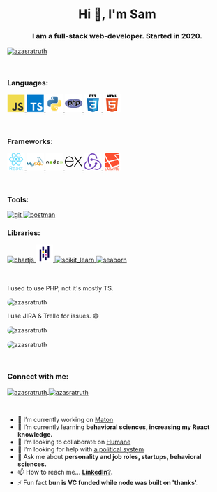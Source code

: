 <!-- ### Hi there 👋 -->

<!--
**Azasratruth/Azasratruth** is a ✨ _special_ ✨ repository because its `README.md` (this file) appears on your GitHub profile.

Here are some ideas to get you started:

- 🔭 I’m currently working on ...
- 🌱 I’m currently learning ...
- 👯 I’m looking to collaborate on ...
- 🤔 I’m looking for help with ...
- 💬 Ask me about ...
- 📫 How to reach me: ...
- 😄 Pronouns: ...
- ⚡ Fun fact: ...
-->

<!-- use it to format then comment it  -->

<!-- ```html -->
<!DOCTYPE html>
<html land="en">
	<h1 align="center">Hi 👋, I'm Sam</h1>
	<h3 align="center">I am a full-stack web-developer. Started in 2020.</h3>
	<!-- <p align="left">
		<img
			src="https://komarev.com/ghpvc/?username=azasratruth&label=Profile%20views&color=0e75b6&style=plastic"
			alt="azasratruth"
		/>
	</p> -->
	<p align="left">
		<a href="https://github.com/ryo-ma/github-profile-trophy">
			<!-- src="https://github-profile-trophy.vercel.app/?username=azasratruth" -->
			<img
				src="https://github-profile-trophy.vercel.app/?username=azasratruth&rank=Secret,SSS,SS,S,AAA,AA,A,B&margin-w=15&theme=graywhite&no-frame=true"
				alt="azasratruth"
			/>
		</a>
	</p>
	<!-- <p align="left">
		<a href="https://twitter.com/azasratruth" target="blank">
			<img
				src="https://img.shields.io/twitter/follow/azasratruth?logo=twitter&style=for-the-badge"
				alt="azasratruth"
			/>
		</a>
	</p> -->
	<br />
	<h3 align="left">Languages:</h3>
	<p align="left">
		<a
			href="https://developer.mozilla.org/en-US/docs/Web/JavaScript"
			target="_blank"
			rel="noreferrer"
		>
			<img
				src="https://raw.githubusercontent.com/devicons/devicon/master/icons/javascript/javascript-original.svg"
				alt="javascript"
				width="40"
				height="40"
			/>
		</a>
		<a
			href="https://www.typescriptlang.org/"
			target="_blank"
			rel="noreferrer"
		>
			<img
				src="https://raw.githubusercontent.com/devicons/devicon/master/icons/typescript/typescript-original.svg"
				alt="typescript"
				width="40"
				height="40"
			/>
		</a>
		<a href="https://www.python.org" target="_blank" rel="noreferrer">
			<img
				src="https://raw.githubusercontent.com/devicons/devicon/master/icons/python/python-original.svg"
				alt="python"
				width="40"
				height="40"
			/>
		</a>
		<a href="https://www.php.net" target="_blank" rel="noreferrer">
			<img
				src="https://raw.githubusercontent.com/devicons/devicon/master/icons/php/php-original.svg"
				alt="php"
				width="40"
				height="40"
			/>
		</a>
		<a
			href="https://www.w3schools.com/css/"
			target="_blank"
			rel="noreferrer"
		>
			<img
				src="https://raw.githubusercontent.com/devicons/devicon/master/icons/css3/css3-original-wordmark.svg"
				alt="css3"
				width="40"
				height="40"
			/>
		</a>
		<a href="https://www.w3.org/html/" target="_blank" rel="noreferrer">
			<img
				src="https://raw.githubusercontent.com/devicons/devicon/master/icons/html5/html5-original-wordmark.svg"
				alt="html5"
				width="40"
				height="40"
			/>
		</a>
	</p>
	<br />
	<h3 align="left">Frameworks:</h3>
	<p align="left">
		<a href="https://reactjs.org/" target="_blank" rel="noreferrer">
			<img
				src="https://raw.githubusercontent.com/devicons/devicon/master/icons/react/react-original-wordmark.svg"
				alt="react"
				width="40"
				height="40"
			/>
		</a>
		<a href="https://www.mysql.com/" target="_blank" rel="noreferrer">
			<img
				src="https://raw.githubusercontent.com/devicons/devicon/master/icons/mysql/mysql-original-wordmark.svg"
				alt="mysql"
				width="40"
				height="40"
			/>
		</a>
		<a href="https://nodejs.org" target="_blank" rel="noreferrer">
			<img
				src="https://raw.githubusercontent.com/devicons/devicon/master/icons/nodejs/nodejs-original-wordmark.svg"
				alt="nodejs"
				width="40"
				height="40"
			/>
		</a>
		<a href="https://expressjs.com" target="_blank" rel="noreferrer">
			<svg
				width="40px"
				height="40px"
				role="img"
				viewBox="0 0 24 24"
				xmlns="http://www.w3.org/2000/svg"
			>
				<path
					d="M24 18.588a1.529 1.529 0 01-1.895-.72l-3.45-4.771-.5-.667-4.003 5.444a1.466 1.466 0 01-1.802.708l5.158-6.92-4.798-6.251a1.595 1.595 0 011.9.666l3.576 4.83 3.596-4.81a1.435 1.435 0 011.788-.668L21.708 7.9l-2.522 3.283a.666.666 0 000 .994l4.804 6.412zM.002 11.576l.42-2.075c1.154-4.103 5.858-5.81 9.094-3.27 1.895 1.489 2.368 3.597 2.275 5.973H1.116C.943 16.447 4.005 19.009 7.92 17.7a4.078 4.078 0 002.582-2.876c.207-.666.548-.78 1.174-.588a5.417 5.417 0 01-2.589 3.957 6.272 6.272 0 01-7.306-.933 6.575 6.575 0 01-1.64-3.858c0-.235-.08-.455-.134-.666A88.33 88.33 0 010 11.577zm1.127-.286h9.654c-.06-3.076-2.001-5.258-4.59-5.278-2.882-.04-4.944 2.094-5.071 5.264z"
				/>
			</svg>
			<!-- <img
				src="https://raw.githubusercontent.com/devicons/devicon/master/icons/express/express-original-wordmark.svg"
				alt="express"
				width="40"
				height="40"
			/> -->
		</a>
		<a href="https://redux.js.org" target="_blank" rel="noreferrer">
			<img
				src="https://raw.githubusercontent.com/devicons/devicon/master/icons/redux/redux-original.svg"
				alt="redux"
				width="40"
				height="40"
			/>
		</a>
		<a href="https://laravel.com/" target="_blank" rel="noreferrer">
			<img
				src="https://raw.githubusercontent.com/devicons/devicon/master/icons/laravel/laravel-plain-wordmark.svg"
				alt="laravel"
				width="40"
				height="40"
			/>
		</a>
	</p>
	<br />
	<h3 align="left">Tools:</h3>
	<p align="left">
		<a href="https://git-scm.com/" target="_blank" rel="noreferrer">
			<img
				src="https://www.vectorlogo.zone/logos/git-scm/git-scm-icon.svg"
				alt="git"
				width="40"
				height="40"
			/>
		</a>
		<a href="https://postman.com" target="_blank" rel="noreferrer">
			<img
				src="https://www.vectorlogo.zone/logos/getpostman/getpostman-icon.svg"
				alt="postman"
				width="40"
				height="40"
			/>
		</a>
	</p>
	<h3 align="left">Libraries:</h3>
	<p align="left">
		<a href="https://www.chartjs.org" target="_blank" rel="noreferrer">
			<img
				src="https://www.chartjs.org/media/logo-title.svg"
				alt="chartjs"
				width="40"
				height="40"
			/>
		</a>
		<a href="https://pandas.pydata.org/" target="_blank" rel="noreferrer">
			<img
				src="https://raw.githubusercontent.com/devicons/devicon/2ae2a900d2f041da66e950e4d48052658d850630/icons/pandas/pandas-original.svg"
				alt="pandas"
				width="40"
				height="40"
			/>
		</a>
		<a href="https://scikit-learn.org/" target="_blank" rel="noreferrer">
			<img
				src="https://upload.wikimedia.org/wikipedia/commons/0/05/Scikit_learn_logo_small.svg"
				alt="scikit_learn"
				width="40"
				height="40"
			/>
		</a>
		<a href="https://seaborn.pydata.org/" target="_blank" rel="noreferrer">
			<img
				src="https://seaborn.pydata.org/_images/logo-mark-lightbg.svg"
				alt="seaborn"
				width="40"
				height="40"
			/>
		</a>
	</p>
	<br /><br />
	I used to use PHP, not it's mostly TS. 
    <p>
		<img
			align="center"
			src="https://github-readme-stats.vercel.app/api/top-langs?username=azasratruth&hide=blade,html,css&show_icons=true&locale=en&layout=compact&theme=graywhite"
			alt="azasratruth"
			style="border-radius:3rem;"
		/>
	</p>
	I use JIRA & Trello for issues. 😅
	<p>
		<img
			align="center"
			src="https://github-readme-stats-one-mu-28.vercel.app/api?username=azasratruth&rank_icon=github&count_private=true&include_all_commits=true&hide=stars,contribs,prs&show=prs_merged_percentage&show_icons=true&locale=en&theme=graywhite"
			alt="azasratruth"
			style="border-radius:3rem;"
		/>
	</p>
	<p>
		<img
			align="center"
			src="https://github-readme-streak-stats.herokuapp.com/?user=azasratruth"
			alt="azasratruth"
			style="border-radius:3rem;"
		/>
	</p>
	<br />
	<h3 align="left">Connect with me:</h3>
	<p align="left">
		<a href="https://linkedin.com/in/azasratruth" target="blank">
			<img
				align="center"
				src="https://raw.githubusercontent.com/rahuldkjain/github-profile-readme-generator/master/src/images/icons/Social/linked-in-alt.svg"
				alt="azasratruth"
				height="30"
				width="40"
			/>
		</a>
		<a href="https://twitter.com/azasratruth" target="blank">
			<img
				align="center"
				src="https://raw.githubusercontent.com/rahuldkjain/github-profile-readme-generator/master/src/images/icons/Social/twitter.svg"
				alt="azasratruth"
				height="30"
				width="40"
			/>
		</a>
	</p>
    <br/>
</html>
<!-- ``` -->

<!-- <div> -->

-   🔭 I’m currently working on [Maton](https://www.humane.systems/maton)
    <!-- </div> -->
    <!-- <div> -->
-   🌱 I’m currently learning **behavioral sciences, increasing my React knowledge.**
    <!-- </div> -->
    <!-- <div> -->
-   👯 I’m looking to collaborate on [Humane](https://www.humane.systems)
    <!-- </div> -->
    <!-- <div> -->
-   🤝 I’m looking for help with [a political system](https://www.humane.systems)
    <!-- </div> -->
    <!-- <div> -->
-   💬 Ask me about **personality and job roles, startups, behavioral sciences.**
    <!-- </div> -->
    <!-- <div> -->
-   📫 How to reach me... **[LinkedIn?](https://www.linkedin.com/in/azasratruth/).**
    <!-- </div> -->
    <!-- <div> -->
-   ⚡ Fun fact **bun is VC funded while node was built on 'thanks'.**
      <!-- </div> -->
